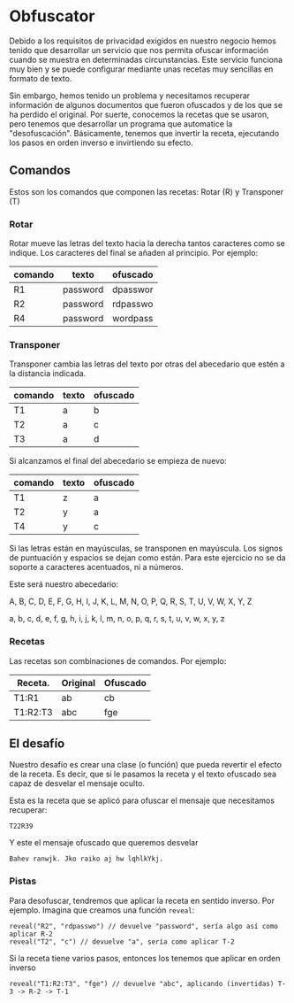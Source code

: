 # Obfuscator

Debido a los requisitos de privacidad exigidos en nuestro negocio hemos tenido que desarrollar un servicio que nos permita ofuscar información cuando se muestra en determinadas circunstancias. Este servicio funciona muy bien y se puede configurar mediante unas recetas muy sencillas en formato de texto.

Sin embargo, hemos tenido un problema y necesitamos recuperar información de algunos documentos que fueron ofuscados y de los que se ha perdido el original. Por suerte, conocemos la recetas que se usaron, pero tenemos que desarrollar un programa que automatice la "desofuscación". Básicamente, tenemos que invertir la receta, ejecutando los pasos en orden inverso e invirtiendo su efecto.

## Comandos

Estos son los comandos que componen las recetas: Rotar (R) y Transponer (T)

### Rotar

Rotar mueve las letras del texto hacia la derecha tantos caracteres como se indique. Los caracteres del final se añaden al principio. Por ejemplo:

| comando | texto    | ofuscado |
|---------|----------|----------|
| R1      | password | dpasswor |
| R2      | password | rdpasswo |
| R4      | password | wordpass |


### Transponer

Transponer cambia las letras del texto por otras del abecedario que estén a la distancia indicada.

| comando | texto | ofuscado |
|---------|-------|----------|
| T1      | a     | b        |
| T2      | a     | c        |
| T3      | a     | d        |

Si alcanzamos el final del abecedario se empieza de nuevo:

| comando | texto | ofuscado |
|---------|-------|----------|
| T1      | z     | a        |
| T2      | y     | a        |
| T4      | y     | c        |

Si las letras están en mayúsculas, se transponen en mayúscula. Los signos de puntuación y espacios se dejan como están. Para este ejercicio no se da soporte a caracteres acentuados, ni a números.

Este será nuestro abecedario:

A, B, C, D, E, F, G, H, I, J, K, L, M, N, O, P, Q, R, S, T, U, V, W, X, Y, Z

a, b, c, d, e, f, g, h, i, j, k, l, m, n, o, p, q, r, s, t, u, v, w, x, y, z

### Recetas

Las recetas son combinaciones de comandos. Por ejemplo:

| Receta.  | Original | Ofuscado |
|----------|----------|----------|
| T1:R1    | ab       | cb       |
| T1:R2:T3 | abc      | fge      |

## El desafío

Nuestro desafío es crear una clase (o función) que pueda revertir el efecto de la receta. Es decir, que si le pasamos la receta y el texto ofuscado sea capaz de desvelar el mensaje oculto.

Esta es la receta que se aplicó para ofuscar el mensaje que necesitamos recuperar:

```
T22R39
```

Y este el mensaje ofuscado que queremos desvelar

```
Bahev ranwjk. Jko raiko aj hw lqhlkYkj.
```

### Pistas

Para desofuscar, tendremos que aplicar la receta en sentido inverso. Por ejemplo. Imagina que creamos una función `reveal`:

```
reveal("R2", "rdpasswo") // devuelve "password", sería algo así como aplicar R-2
reveal("T2", "c") // devuelve "a", sería como aplicar T-2 
```

Si la receta tiene varios pasos, entonces los tenemos que aplicar en orden inverso

```
reveal("T1:R2:T3", "fge") // devuelve "abc", aplicando (invertidas) T-3 -> R-2 -> T-1
```
